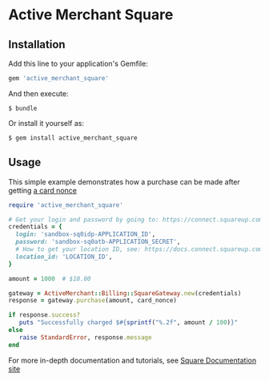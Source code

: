 # Active Merchant Square

## Installation

Add this line to your application's Gemfile:

```ruby
gem 'active_merchant_square'
```

And then execute:

    $ bundle

Or install it yourself as:

    $ gem install active_merchant_square

## Usage

This simple example demonstrates how a purchase can be made after getting [a card nonce](https://docs.connect.squareup.com/articles/processing-payment-rest#chargingcardnonce)

```ruby
require 'active_merchant_square'

# Get your login and password by going to: https://connect.squareup.com/apps
credentials = {
  login: 'sandbox-sq0idp-APPLICATION_ID',
  password: 'sandbox-sq0atb-APPLICATION_SECRET',
  # How to get your location ID, see: https://docs.connect.squareup.com/articles/faq-lookup-my-location-id
  location_id: 'LOCATION_ID',
}

amount = 1000  # $10.00

gateway = ActiveMerchant::Billing::SquareGateway.new(credentials)
response = gateway.purchase(amount, card_nonce)

if response.success?
   puts "Successfully charged $#{sprintf("%.2f", amount / 100)}"
else
   raise StandardError, response.message
end

```

For more in-depth documentation and tutorials, see [Square Documentation site](https://docs.connect.squareup.com/)

